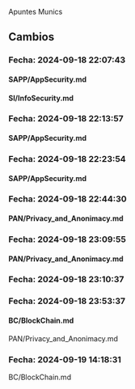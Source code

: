 Apuntes Munics 
## Cambios

### Fecha: 2024-09-18 22:07:43

#### SAPP/AppSecurity.md
#### SI/InfoSecurity.md 


### Fecha: 2024-09-18 22:13:57

####  SAPP/AppSecurity.md


### Fecha: 2024-09-18 22:23:54

#### SAPP/AppSecurity.md 


### Fecha: 2024-09-18 22:44:30

#### PAN/Privacy_and_Anonimacy.md


### Fecha: 2024-09-18 23:09:55

#### PAN/Privacy_and_Anonimacy.md



### Fecha: 2024-09-18 23:10:37

#### 



### Fecha: 2024-09-18 23:53:37

#### BC/BlockChain.md
PAN/Privacy_and_Anonimacy.md



### Fecha: 2024-09-19 14:18:31

 BC/BlockChain.md

